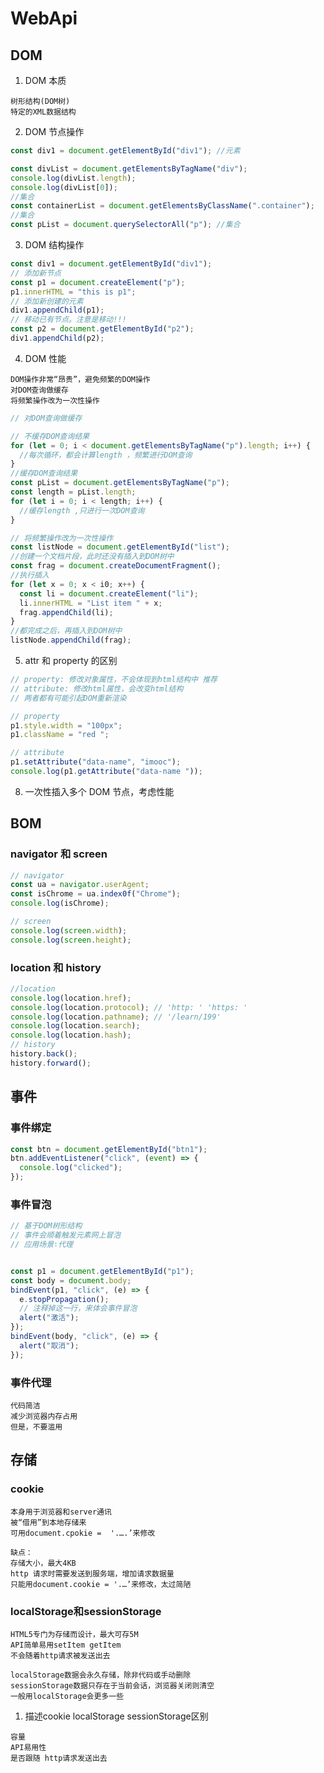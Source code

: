 # WebApi

## DOM

1. DOM 本质

```text
树形结构(DOM树)
特定的XML数据结构
```

2. DOM 节点操作

```js
const div1 = document.getElementById("div1"); //元素

const divList = document.getElementsByTagName("div");
console.log(divList.length);
console.log(divList[0]);
//集合
const containerList = document.getElementsByClassName(".container");
//集合
const pList = document.querySelectorAll("p"); //集合
```

3. DOM 结构操作

```js
const div1 = document.getElementById("div1");
// 添加新节点
const p1 = document.createElement("p");
p1.innerHTML = "this is p1";
// 添加新创建的元素
div1.appendChild(p1);
// 移动已有节点。注意是移动!!!
const p2 = document.getElementById("p2");
div1.appendChild(p2);
```

4. DOM 性能

```text
DOM操作非常“昂贵”，避免频繁的DOM操作
对DOM查询做缓存
将频繁操作改为一次性操作
```

```js
// 对DOM查询做缓存

// 不缓存DOM查询结果
for (let = 0; i < document.getElementsByTagName("p").length; i++) {
  //每次循环，都会计算length ，频繁进行DOM查询
}
//缓存DOM查询结果
const pList = document.getElementsByTagName("p");
const length = pList.length;
for (let i = 0; i < length; i++) {
  //缓存length ,只进行一次DOM查询
}

// 将频繁操作改为一次性操作
const listNode = document.getElementById("list");
//创建一个文档片段，此时还没有插入到DOM树中
const frag = document.createDocumentFragment();
//执行插入
for (let x = 0; x < i0; x++) {
  const li = document.createElement("li");
  li.innerHTML = "List item " + x;
  frag.appendChild(li);
}
//都完成之后，再插入到DOM树中
listNode.appendChild(frag);
```

5. attr 和 property 的区别

```js
// property: 修改对象属性，不会体现到html结构中 推荐
// attribute: 修改html属性，会改变html结构
// 两者都有可能引起DOM重新渲染

// property
p1.style.width = "100px";
p1.className = "red ";

// attribute
p1.setAttribute("data-name", "imooc");
console.log(p1.getAttribute("data-name "));
```

8. 一次性插入多个 DOM 节点，考虑性能

## BOM

### navigator 和 screen

```js
// navigator
const ua = navigator.userAgent;
const isChrome = ua.index0f("Chrome");
console.log(isChrome);

// screen
console.log(screen.width);
console.log(screen.height);
```

### location 和 history

```js
//location
console.log(location.href);
console.log(location.protocol); // 'http: ' 'https: '
console.log(location.pathname); // '/learn/199'
console.log(location.search);
console.log(location.hash);
// history
history.back();
history.forward();
```

## 事件

### 事件绑定

```js
const btn = document.getElementById("btn1");
btn.addEventListener("click", (event) => {
  console.log("clicked");
});
```

### 事件冒泡

```js
// 基于DOM树形结构
// 事件会顺着触发元素网上冒泡
// 应用场景∶代理


const p1 = document.getElementById("p1");
const body = document.body;
bindEvent(p1, "click", (e) => {
  e.stopPropagation();
  // 注释掉这一行，来体会事件冒泡
  alert("激活");
});
bindEvent(body, "click", (e) => {
  alert("取消");
});
```

### 事件代理

```text
代码简洁
减少浏览器内存占用
但是，不要滥用
```

## 存储

### cookie

```text
本身用于浏览器和server通讯
被“借用”到本地存储来
可用document.cpokie =  '.….’来修改

缺点：
存储大小，最大4KB
http 请求时需要发送到服务端，增加请求数据量
只能用document.cookie = '.…’来修改，太过简陋
```
### localStorage和sessionStorage

```text
HTML5专门为存储而设计，最大可存5M
API简单易用setItem getItem
不会随着http请求被发送出去

localStorage数据会永久存储，除非代码或手动删除
sessionStorage数据只存在于当前会话，浏览器关闭则清空
一般用localStorage会更多一些
```

1. 描述cookie localStorage sessionStorage区别

```text
容量
API易用性
是否跟随 http请求发送出去
```

